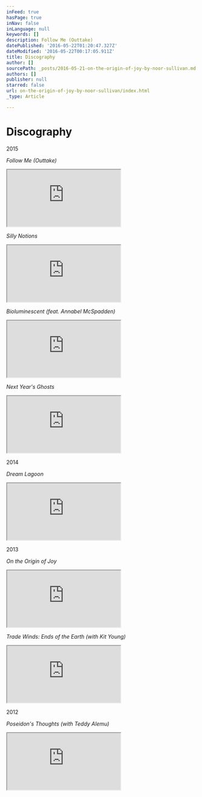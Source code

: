```yaml
---
inFeed: true
hasPage: true
inNav: false
inLanguage: null
keywords: []
description: Follow Me (Outtake)
datePublished: '2016-05-22T01:20:47.327Z'
dateModified: '2016-05-22T00:17:05.911Z'
title: Discography
author: []
sourcePath: _posts/2016-05-21-on-the-origin-of-joy-by-noor-sullivan.md
authors: []
publisher: null
starred: false
url: on-the-origin-of-joy-by-noor-sullivan/index.html
_type: Article

---
```

# Discography

2015 

_Follow Me (Outtake)_

<iframe src="https://bandcamp.com/EmbeddedPlayer/track=3986877415/size=large/bgcol=ffffff/linkcol=333333/tracklist=false/artwork=small/transparent=true/" style=""><a href="http://noornavillus.bandcamp.com/track/follow-me-outtake">Follow Me (Outtake) by Noor Navillus</a></iframe>

_Silly Notions_

<iframe src="https://bandcamp.com/EmbeddedPlayer/album=1985199373/size=large/bgcol=ffffff/linkcol=333333/artwork=small/transparent=true/" style=""><a href="http://noornavillus.bandcamp.com/album/silly-notions">Silly Notions by Noor Navillus</a></iframe>

_Bioluminescent (feat. Annabel McSpadden)_

<iframe src="https://bandcamp.com/EmbeddedPlayer/track=1012186734/size=large/bgcol=ffffff/linkcol=333333/tracklist=false/artwork=small/transparent=true/" style=""><a href="http://noornavillus.bandcamp.com/track/bioluminescent-feat-noor-navillus">Bioluminescent (feat. Noor Navillus) by Annabel McSpadden and Noor Navillus</a></iframe>

_Next Year's Ghosts_

<iframe src="https://bandcamp.com/EmbeddedPlayer/track=1442761749/size=large/bgcol=ffffff/linkcol=333333/tracklist=false/artwork=small/transparent=true/" style=""><a href="http://noornavillus.bandcamp.com/track/next-years-ghosts">Next Year’s Ghosts by Noor Navillus</a></iframe>

  
2014 

_Dream Lagoon_

<iframe src="https://bandcamp.com/EmbeddedPlayer/album=2564920760/size=large/bgcol=ffffff/linkcol=333333/artwork=small/transparent=true/" style=""><a href="http://noornavillus.bandcamp.com/album/dream-lagoon">Dream Lagoon by Noor Navillus</a></iframe>

  
2013 

_On the Origin of Joy_

<iframe src="https://bandcamp.com/EmbeddedPlayer/album=2037321255/size=large/bgcol=ffffff/linkcol=333333/artwork=small/transparent=true/" style=""><a href="http://noorsullivan.bandcamp.com/album/on-the-origin-of-joy">On the Origin of Joy by Noor Sullivan</a></iframe>

_Trade Winds: Ends of the Earth (with Kit Young)_

<iframe src="https://bandcamp.com/EmbeddedPlayer/album=3664736031/size=large/bgcol=ffffff/linkcol=333333/tracklist=false/artwork=small/transparent=true/" style=""><a href="http://noorsullivan.bandcamp.com/album/trade-winds-ends-of-the-earth-with-kit-young">Trade Winds: Ends of the Earth (with Kit Young) by Noor Sullivan</a></iframe>

  
2012 

_Poseidon's Thoughts (with Teddy Alemu)_

<iframe src="https://bandcamp.com/EmbeddedPlayer/album=2272986950/size=large/bgcol=ffffff/linkcol=333333/artwork=small/transparent=true/" style=""><a href="http://noorsullivan.bandcamp.com/album/poseidons-thoughts-feat-teddy-alemu">Poseidon’s Thoughts (feat. Teddy Alemu) by Noor Sullivan</a></iframe>